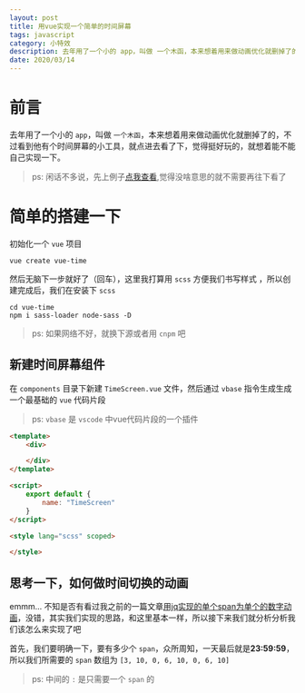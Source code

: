 ```yaml
---
layout: post
title: 用vue实现一个简单的时间屏幕
tags: javascript
category: 小特效
description: 去年用了一个小的 app，叫做 一个木函，本来想着用来做动画优化就删掉了的，不过看到他有个时间屏幕的小工具，就点进去看了下，觉得挺好玩的，就想着能不能自己实现以下。
date: 2020/03/14
---
```



# 前言

去年用了一个小的 `app`，叫做 `一个木函`，本来想着用来做动画优化就删掉了的，不过看到他有个时间屏幕的小工具，就点进去看了下，觉得挺好玩的，就想着能不能自己实现一下。

> ps: 闲话不多说，先上例子[点我查看](https://gating.gitee.io/demo/vue-time/),觉得没啥意思的就不需要再往下看了


# 简单的搭建一下

初始化一个 `vue` 项目

```shell
vue create vue-time
```

然后无脑下一步就好了（回车），这里我打算用 `scss` 方便我们书写样式 ，所以创建完成后，我们在安装下 `scss`

```shell
cd vue-time
npm i sass-loader node-sass -D
```

> ps: 如果网络不好，就换下源或者用 `cnpm` 吧


## 新建时间屏幕组件

在 `components` 目录下新建 `TimeScreen.vue` 文件，然后通过 `vbase` 指令生成生成一个最基础的 `vue` 代码片段

> ps: `vbase` 是 `vscode` 中vue代码片段的一个插件

```html
<template>
    <div>

    </div>
</template>

<script>
    export default {
        name: "TimeScreen"
    }
</script>

<style lang="scss" scoped>

</style>
```

## 思考一下，如何做时间切换的动画

emmm... 不知是否有看过我之前的一篇文章[用jq实现的单个span为单个的数字动画](https://gatings.cn/2018-06-14/%E7%94%A8jq%E5%AE%9E%E7%8E%B0%E7%9A%84%E5%8D%95%E4%B8%AAspan%E4%B8%BA%E5%8D%95%E4%B8%AA%E7%9A%84%E6%95%B0%E5%AD%97%E5%8A%A8%E7%94%BB/)，没错，其实我们实现的思路，和这里基本一样，所以接下来我们就分析分析我们该怎么来实现了吧

首先，我们要明确一下，要有多少个 `span`，众所周知，一天最后就是**23:59:59**，所以我们所需要的 `span` 数组为 `[3, 10, 0, 6, 10, 0, 6, 10]`

> ps: 中间的 `:` 是只需要一个 `span` 的

